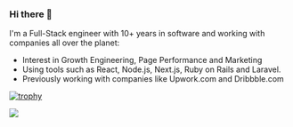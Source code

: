 ### Hi there 👋 

I'm a Full-Stack engineer with 10+ years in software and working with companies all over the planet:

- Interest in Growth Engineering, Page Performance and Marketing
- Using tools such as React, Node.js, Next.js, Ruby on Rails and Laravel.
- Previously working with companies like Upwork.com and Dribbble.com

[![trophy](https://github-profile-trophy.vercel.app/?username=zavjs)](https://github.com/ryo-ma/github-profile-trophy)

![](https://komarev.com/ghpvc/?username=zavjs)
